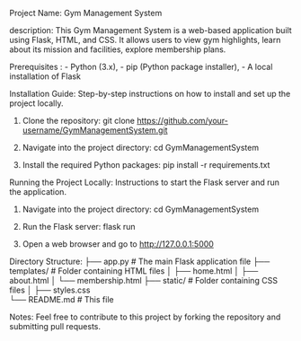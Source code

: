 Project Name: Gym Management System

description: This Gym Management System is a web-based application built using Flask, HTML, and CSS. It allows users to view gym highlights, learn about its mission and facilities, explore membership plans.

Prerequisites : - Python (3.x), - pip (Python package installer), - A local installation of Flask

Installation Guide:
Step-by-step instructions on how to install and set up the project locally.
1. Clone the repository:
   git clone https://github.com/your-username/GymManagementSystem.git

2. Navigate into the project directory:
   cd GymManagementSystem

3. Install the required Python packages:
   pip install -r requirements.txt

Running the Project Locally:
Instructions to start the Flask server and run the application.
1. Navigate into the project directory:
   cd GymManagementSystem

2. Run the Flask server:
   flask run

3. Open a web browser and go to http://127.0.0.1:5000


Directory Structure:
├── app.py                 # The main Flask application file
├── templates/             # Folder containing HTML files
│   ├── home.html
│   ├── about.html
│   └── membership.html
├── static/                # Folder containing CSS files
│   ├── styles.css    
└── README.md             # This file

Notes:
Feel free to contribute to this project by forking the repository and submitting pull requests.


